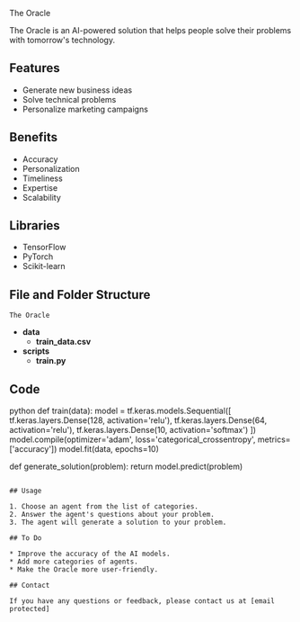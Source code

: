  The Oracle

The Oracle is an AI-powered solution that helps people solve their problems with tomorrow's technology.

## Features

* Generate new business ideas
* Solve technical problems
* Personalize marketing campaigns

## Benefits

* Accuracy
* Personalization
* Timeliness
* Expertise
* Scalability

## Libraries

* TensorFlow
* PyTorch
* Scikit-learn

## File and Folder Structure

`The Oracle`

* **data**
    * **train_data.csv**
* **scripts**
    * **train.py**

## Code

python
def train(data):
    model = tf.keras.models.Sequential([
        tf.keras.layers.Dense(128, activation='relu'),
        tf.keras.layers.Dense(64, activation='relu'),
        tf.keras.layers.Dense(10, activation='softmax')
    ])
    model.compile(optimizer='adam', loss='categorical_crossentropy', metrics=['accuracy'])
    model.fit(data, epochs=10)

def generate_solution(problem):
    return model.predict(problem)
```

## Usage

1. Choose an agent from the list of categories.
2. Answer the agent's questions about your problem.
3. The agent will generate a solution to your problem.

## To Do

* Improve the accuracy of the AI models.
* Add more categories of agents.
* Make the Oracle more user-friendly.

## Contact

If you have any questions or feedback, please contact us at [email protected]

